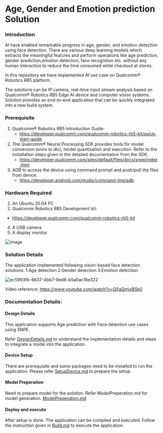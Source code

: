 ﻿# Age, Gender and Emotion prediction Solution 

### Introduction
AI have enabled remarkable progress in age, gender, and emotion detection using face detection. There are various deep learning models which extracts the meaningful features and perform operations like age prediction, gender prediction,emotion detection, face recognition etc. without any human interaction to reduce the time consumed while checkout at stores.

In this repository we have implemented AI use case on Qualcomm® Robotics RB5 platform.

The solutions can be IP camera, real-time input stream analysis based on Qualcomm® Robotics RB5 Edge AI device and computer vision systems. Solution provides an end-to-end application that can be quickly integrated into a new build system.

### Prerequisite
1.  Qualcomm® Robotics RB5 Introduction Guide: 
    * https://developer.qualcomm.com/qualcomm-robotics-rb5-kit/quick-start-guide
2.  The Qualcomm® Neural Processing SDK provides tools for model conversion (onnx to dlc), model quantization and execution. 
Refer to the installation steps given in the detailed documentation from the SDK.
    * https://developer.qualcomm.com/sites/default/files/docs/snpe/index.html
3.  ADB to access the device using command prompt and push/pull the files from device.
    * https://developer.android.com/studio/command-line/adb

### Hardware Required

1.	An Ubuntu 20.04 PC
2.	Qualcomm Robotics RB5 Development kit:
   * https://developer.qualcomm.com/qualcomm-robotics-rb5-kit
4.	A USB camera
5.	A display monitor

![image](https://github.com/quic/sample-apps-for-robotics-platforms/assets/131336334/fc1defbe-d04b-403b-967e-f43c9b713234)

### Solution Details
The application implemented following vision-based face detection solutions:
1.Age detection
2.Gender detection
3.Emotion detection

![ec5993fb-6637-4bb7-8ed8-b5a0ac18e322](https://github.com/quic/sample-apps-for-robotics-platforms/assets/131336334/cb3e7367-9c59-4561-aa89-d0fcd8d1d2a2)

Video reference: https://www.youtube.com/watch?v=Q5gQmjxBSb0


### Documentation Details:

#### Design Details
This application supports Age prediction with Face detection use cases using SNPE.

Refer [DesignDetails.md](./docs/DesignDetails.md) to understand the implementation details and steps to integrate a model into the application.

#### Device Setup

There are prerequisite and some packages need to be installed to run the application. Please refer [SetupDevice.md](./docs/SetupDevice.md) to prepare the setup.

#### Model Preperation
Need to prepare model for the solution. Refer ModelPreperation.md for model generation. [ModelPreperation.md](./docs/ModelPreperation.md)

#### Deploy and execute

After setup is done. The application can be compiled and executed. Follow the instruction given in [Build.md](./docs/Build.md) to execute the application.


